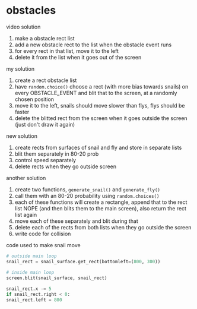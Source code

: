 # obstacles

video solution 
1. make a obstacle rect list 
2. add a new obstacle rect to the list when the obstacle event runs 
3. for every rect in that list, move it to the left
4. delete it from the list when it goes out of the screen 

my solution 
1. create a rect obstacle list 
2. have `random.choice()` choose a rect (with more bias towards snails) on every OBSTACLE_EVENT and blit that to the screen, at a randomly chosen position 
3. move it to the left, snails should move slower than flys, flys should be faster 
4. delete the blitted rect from the screen when it goes outside the screen (just don't draw it again)

new solution 
1. create rects from surfaces of snail and fly and store in separate lists
2. blit them separately in 80-20 prob 
3. control speed separately 
4. delete rects when they go outside screen 

another solution
1. create two functions, `generate_snail()` and `generate_fly()`
2. call them with an 80-20 probability using `random.choices()` 
3. each of these functions will create a rectangle, append that to the rect list NOPE (and then blits them to the main screen), also return the rect list again
4. move each of these separately and blit during that
5. delete each of the rects from both lists when they go outside the screen 
6. write code for collision

code used to make snail move 

```python
# outside main loop 
snail_rect = snail_surface.get_rect(bottomleft=(800, 300))

# inside main loop 
screen.blit(snail_surface, snail_rect)  
  
snail_rect.x -= 5  
if snail_rect.right < 0:  
snail_rect.left = 800
```
